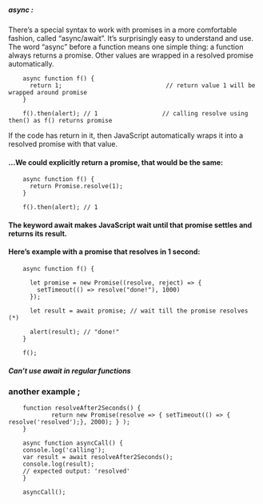 ##### async : 

There’s a special syntax to work with promises in a more comfortable fashion, called “async/await”. It’s surprisingly easy to understand and use.
The word “async” before a function means one simple thing: a function always returns a promise. Other values are wrapped in a resolved promise automatically.


        async function f() {
          return 1;                             // return value 1 will be wrapped around promise
        }
        
        f().then(alert); // 1                  // calling resolve using then() as f() returns promise

 If the code has return <non-promise> in it, 
 then JavaScript automatically wraps it into a resolved promise with that value.


#### …We could explicitly return a promise, that would be the same:

        async function f() {
          return Promise.resolve(1);
        }

        f().then(alert); // 1
        
        
        
#### The keyword await makes JavaScript wait until that promise settles and returns its result.
#### Here’s example with a promise that resolves in 1 second:

        async function f() {

          let promise = new Promise((resolve, reject) => {
            setTimeout(() => resolve("done!"), 1000)
          });

          let result = await promise; // wait till the promise resolves (*)

          alert(result); // "done!"
        }

        f();
        
        
 ##### Can’t use await in regular functions
 
 
 
 ### another example ;
 
        function resolveAfter2Seconds() {
                return new Promise(resolve => { setTimeout(() => { resolve('resolved');}, 2000); } );
        }

        async function asyncCall() {
        console.log('calling');
        var result = await resolveAfter2Seconds();
        console.log(result);
        // expected output: 'resolved'
        }

        asyncCall();
